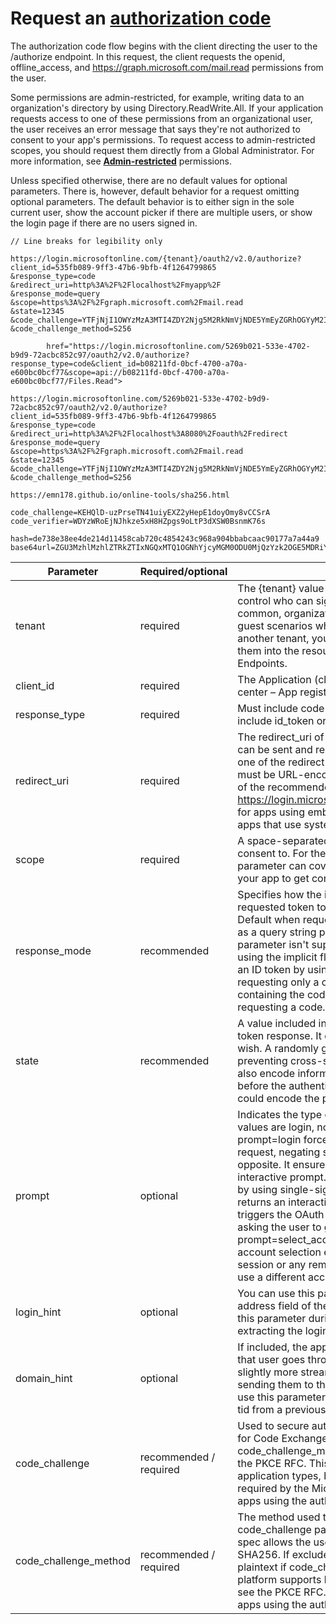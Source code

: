 # Request an **[authorization code](https://learn.microsoft.com/en-us/entra/identity-platform/v2-oauth2-auth-code-flow#request-an-authorization-code)**

The authorization code flow begins with the client directing the user to the /authorize endpoint. In this request, the client requests the openid, offline_access, and <https://graph.microsoft.com/mail.read> permissions from the user.

Some permissions are admin-restricted, for example, writing data to an organization's directory by using Directory.ReadWrite.All. If your application requests access to one of these permissions from an organizational user, the user receives an error message that says they're not authorized to consent to your app's permissions. To request access to admin-restricted scopes, you should request them directly from a Global Administrator. For more information, see **[Admin-restricted](https://learn.microsoft.com/en-us/entra/identity-platform/scopes-oidc#admin-restricted-permissions)** permissions.

Unless specified otherwise, there are no default values for optional parameters. There is, however, default behavior for a request omitting optional parameters. The default behavior is to either sign in the sole current user, show the account picker if there are multiple users, or show the login page if there are no users signed in.

```http
// Line breaks for legibility only

https://login.microsoftonline.com/{tenant}/oauth2/v2.0/authorize?
client_id=535fb089-9ff3-47b6-9bfb-4f1264799865
&response_type=code
&redirect_uri=http%3A%2F%2Flocalhost%2Fmyapp%2F
&response_mode=query
&scope=https%3A%2F%2Fgraph.microsoft.com%2Fmail.read
&state=12345
&code_challenge=YTFjNjI1OWYzMzA3MTI4ZDY2Njg5M2RkNmVjNDE5YmEyZGRhOGYyM2IzNjdmZWFhMTQ1ODg3NDcxY2Nl
&code_challenge_method=S256

        href="https://login.microsoftonline.com/5269b021-533e-4702-b9d9-72acbc852c97/oauth2/v2.0/authorize?response_type=code&client_id=b08211fd-0bcf-4700-a70a-e600bc0bcf77&scope=api://b08211fd-0bcf-4700-a70a-e600bc0bcf77/Files.Read">

https://login.microsoftonline.com/5269b021-533e-4702-b9d9-72acbc852c97/oauth2/v2.0/authorize?
client_id=535fb089-9ff3-47b6-9bfb-4f1264799865
&response_type=code
&redirect_uri=http%3A%2F%2Flocalhost%3A8080%2Foauth%2Fredirect
&response_mode=query
&scope=https%3A%2F%2Fgraph.microsoft.com%2Fmail.read
&state=12345
&code_challenge=YTFjNjI1OWYzMzA3MTI4ZDY2Njg5M2RkNmVjNDE5YmEyZGRhOGYyM2IzNjdmZWFhMTQ1ODg3NDcxY2Nl
&code_challenge_method=S256

https://emn178.github.io/online-tools/sha256.html

code_challenge=KEHQlD-uzPrseTN41uiyEXZ2yHepE1doyOmy8vCCSrA
code_verifier=WDYzWRoEjNJhkze5xH8HZpgs9oLtP3dXSW0BsnmK76s

hash=de738e38ee4de214d11458cab720c4854243c968a904bbabcaac90177a7a44a9
base64url=ZGU3MzhlMzhlZTRkZTIxNGQxMTQ1OGNhYjcyMGM0ODU0MjQzYzk2OGE5MDRiYmFiY2FhYzkwMTc3YTdhNDRhOQ==
```

| Parameter             | Required/optional      | Description                                                                                                                                                                                                                                                                                                                                                                                                                                                                                                                                                                                                                                                                                                                                                                                                                       |
|-----------------------|------------------------|-----------------------------------------------------------------------------------------------------------------------------------------------------------------------------------------------------------------------------------------------------------------------------------------------------------------------------------------------------------------------------------------------------------------------------------------------------------------------------------------------------------------------------------------------------------------------------------------------------------------------------------------------------------------------------------------------------------------------------------------------------------------------------------------------------------------------------------|
| tenant                | required               | The {tenant} value in the path of the request can be used to control who can sign into the application. Valid values are common, organizations, consumers, and tenant identifiers. For guest scenarios where you sign a user from one tenant into another tenant, you must provide the tenant identifier to sign them into the resource tenant. For more information, see Endpoints.                                                                                                                                                                                                                                                                                                                                                                                                                                              |
| client_id             | required               | The Application (client) ID that the Microsoft Entra admin center – App registrations experience assigned to your app.                                                                                                                                                                                                                                                                                                                                                                                                                                                                                                                                                                                                                                                                                                            |
| response_type         | required               | Must include code for the authorization code flow. Can also include id_token or token if using the hybrid flow.                                                                                                                                                                                                                                                                                                                                                                                                                                                                                                                                                                                                                                                                                                                   |
| redirect_uri          | required               | The redirect_uri of your app, where authentication responses can be sent and received by your app. It must exactly match one of the redirect URIs you registered in the portal, except it must be URL-encoded. For native and mobile apps, use one of the recommended values: <https://login.microsoftonline.com/common/oauth2/nativeclient> for apps using embedded browsers or <http://localhost> for apps that use system browsers.                                                                                                                                                                                                                                                                                                                                                                                                |
| scope                 | required               | A space-separated list of scopes that you want the user to consent to. For the /authorize leg of the request, this parameter can cover multiple resources. This value allows your app to get consent for multiple web APIs you want to call.                                                                                                                                                                                                                                                                                                                                                                                                                                                                                                                                                                                      |
| response_mode         | recommended            | Specifies how the identity platform should return the requested token to your app.  Supported values:  - query: Default when requesting an access token. Provides the code as a query string parameter on your redirect URI. The query parameter isn't supported when requesting an ID token by using the implicit flow. - fragment: Default when requesting an ID token by using the implicit flow. Also supported if requesting only a code. - form_post: Executes a POST containing the code to your redirect URI. Supported when requesting a code.                                                                                                                                                                                                                                                                           |
| state                 | recommended            | A value included in the request that is also returned in the token response. It can be a string of any content that you wish. A randomly generated unique value is typically used for preventing cross-site request forgery attacks. The value can also encode information about the user's state in the app before the authentication request occurred. For instance, it could encode the page or view they were on.                                                                                                                                                                                                                                                                                                                                                                                                             |
| prompt                | optional               | Indicates the type of user interaction that is required. Valid values are login, none, consent, and select_account.  - prompt=login forces the user to enter their credentials on that request, negating single-sign on. - prompt=none is the opposite. It ensures that the user isn't presented with any interactive prompt. If the request can't be completed silently by using single-sign on, the Microsoft identity platform returns an interaction_required error. - prompt=consent triggers the OAuth consent dialog after the user signs in, asking the user to grant permissions to the app. - prompt=select_account interrupts single sign-on providing account selection experience listing all the accounts either in session or any remembered account or an option to choose to use a different account altogether. |
| login_hint            | optional               | You can use this parameter to pre-fill the username and email address field of the sign-in page for the user. Apps can use this parameter during reauthentication, after already extracting the login_hint optional claim from an earlier sign-in.                                                                                                                                                                                                                                                                                                                                                                                                                                                                                                                                                                                |
| domain_hint           | optional               | If included, the app skips the email-based discovery process that user goes through on the sign-in page, leading to a slightly more streamlined user experience. For example, sending them to their federated identity provider. Apps can use this parameter during reauthentication, by extracting the tid from a previous sign-in.                                                                                                                                                                                                                                                                                                                                                                                                                                                                                              |
| code_challenge        | recommended / required | Used to secure authorization code grants by using Proof Key for Code Exchange (PKCE). Required if code_challenge_method is included. For more information, see the PKCE RFC. This parameter is now recommended for all application types, both public and confidential clients, and required by the Microsoft identity platform for single page apps using the authorization code flow.                                                                                                                                                                                                                                                                                                                                                                                                                                           |
| code_challenge_method | recommended / required | The method used to encode the code_verifier for the code_challenge parameter. This SHOULD be S256, but the spec allows the use of plain if the client can't support SHA256.  If excluded, code_challenge is assumed to be plaintext if code_challenge is included. The Microsoft identity platform supports both plain and S256. For more information, see the PKCE RFC. This parameter is required for single page apps using the authorization code flow.                                                                                                                                                                                                                                                                                                                                                                       |
